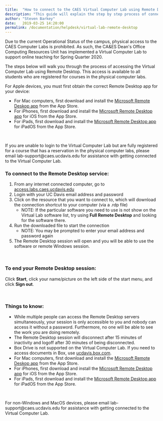 ```yaml
---
title:  "How to connect to the CAES Virtual Computer Lab using Remote Desktop"
description: "This guide will explain the step by step process of connecting to the CAES Virtual Computer Lab, used for instruction, with remote desktop."
author: "Steven Barkey"
date:   2019-03-25 14:20:00
permalink: /documentation/helpdesk/virtual-lab-remote-desktop
---
```


<p><span class="discreet">Due to the current Operational Status of the campus, physical access to the CAES Computer Labs is prohibited.  As such, the CA&ES Dean's Office Computing Resources Unit has implemented a Virtual Computer Lab to support online teaching for Spring Quarter 2020.</span></p>

<p><span class="discreet">The steps below will walk you through the process of accessing the Virtual Computer Lab using Remote Desktop.  This access is available to all students who are registered for courses in the physical computer labs. </span></p>

<p>For Apple devices, you must first obtain the correct Remote Desktop app for your device:</p>
<ul style="PADDING-LEFT: 30px">
        <li>For Mac computers, first download and install the <a class="external-link" href="https://apps.apple.com/us/app/microsoft-remote-desktop-10/id1295203466" target="_blank">Microsoft Remote Deskop app</a> from the App Store.</li>
    <li>For iPhones, first download and install the <a class="external-link" href="https://apps.apple.com/app/microsoft-remote-desktop/id714464092#?platform=iphone" target="_blank">Microsoft Remote Desktop app</a> for iOS from the App Store.</li>
    <li>For iPads, first download and install the <a class="external-link" href="https://apps.apple.com/app/microsoft-remote-desktop/id714464092#?platform=ipad" target="_blank">Microsoft Remote Desktop app</a> for iPadOS from the App Store.</li>
</ul>
<br />

<p><span class="discreet">If you are unable to login to the Virtual Computer Lab but are fully registered for a course that has a reservation in the physical computer labs, please email lab-support@caes.ucdavis.edu for assistance with getting connected to the Virtual Computer Lab.</span></p>

<h3>To connect to the Remote Desktop service: </h3>
<ol style="PADDING-LEFT: 30px">
   <li>From any internet connected computer, go to <a href="http://access.labs.caes.ucdavis.edu" target="_blank">access.labs.caes.ucdavis.edu</a></li>
   <li>Login with your UC Davis email address and password</li>
   <li>Click on the resource that you want to connect to, which will download the connection shortcut to your computer (via a .rdp file)
       <ul>
           <li>NOTE: If the particular software you need to use is not show on the Virtual Lab software list, try using <b>Full Remote Desktop</b> and looking for the software there.</li>
       </ul>
   </li>
   <li>Run the downloaded file to start the connection
       <ul>
           <li>NOTE: You may be prompted to enter your email address and password again</li>
       </ul>
   </li>
   <li>The Remote Desktop session will open and you will be able to use the software or remote Windows session.</li>
</ol>
<br />
<h3>To end your Remote Desktop session:</h3>
<p>Click <b>Start</b>, click your name/picture on the left side of the start menu, and click <b>Sign out</b>.</p>
<br />
<h3>Things to know:</h3>
<ul style="PADDING-LEFT: 30px">
    <li>While multiple people can access the Remote Desktop servers simultaneously, your session is only accessible to you and nobody can access it without a password. Furthermore, no one will be able to see the work you are doing remotely.</li>
    <li>The Remote Desktop session will disconnect after 15 minutes of inactivity and logoff after 30 minutes of being disconnected.</li>
    <li>Box Drive is not supported on the Virtual Computer Lab.  If you need to access documents in Box, use <a class="external-link" href="https://ucdavis.box.com" target="_blank">ucdavis.box.com</a>.</li>
    <li>For Mac computers, first download and install the <a class="external-link" href="https://apps.apple.com/us/app/microsoft-remote-desktop-10/id1295203466" target="_blank">Microsoft Remote Deskop app</a> from the App Store.</li>
    <li>For iPhones, first download and install the <a class="external-link" href="https://apps.apple.com/app/microsoft-remote-desktop/id714464092#?platform=iphone" target="_blank">Microsoft Remote Desktop app</a> for iOS from the App Store.</li>
    <li>For iPads, first download and install the <a class="external-link" href="https://apps.apple.com/app/microsoft-remote-desktop/id714464092#?platform=ipad" target="_blank">Microsoft Remote Desktop app</a> for iPadOS from the App Store.</li>
</ul>
<br />
<p><span class="discreet">For non-Windows and MacOS devices, please email lab-support@caes.ucdavis.edu for assistance with getting connected to the Virtual Computer Lab.</span></p>
